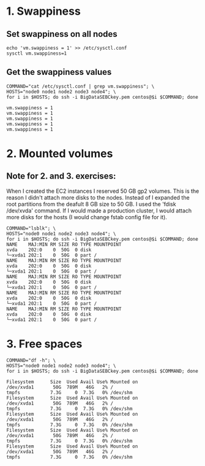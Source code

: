 # 1. Swappiness

## Set swappiness on all nodes
```
echo 'vm.swappiness = 1' >> /etc/sysctl.conf
sysctl vm.swappiness=1
```

## Get the swappiness values
```
COMMAND="cat /etc/sysctl.conf | grep vm.swappiness"; \
HOSTS="node0 node1 node2 node3 node4"; \
for i in $HOSTS; do ssh -i BigDataSEBCkey.pem centos@$i $COMMAND; done

vm.swappiness = 1
vm.swappiness = 1
vm.swappiness = 1
vm.swappiness = 1
vm.swappiness = 1
```

# 2. Mounted volumes
## Note for 2. and 3. exercises:
When I created the EC2 instances I reserved 50 GB gp2 volumes. This is the reason I didn't attach more disks to the nodes. Instead of I expanded the root partitions from the deafult 8 GB size to 50 GB. I used the 'fdisk /dev/xvda' command.
If I would made a production cluster, I would attach more disks for the hosts (I would change fstab config file for it).

```
COMMAND="lsblk"; \
HOSTS="node0 node1 node2 node3 node4"; \
for i in $HOSTS; do ssh -i BigDataSEBCkey.pem centos@$i $COMMAND; done
NAME    MAJ:MIN RM SIZE RO TYPE MOUNTPOINT
xvda    202:0    0  50G  0 disk
└─xvda1 202:1    0  50G  0 part /
NAME    MAJ:MIN RM SIZE RO TYPE MOUNTPOINT
xvda    202:0    0  50G  0 disk
└─xvda1 202:1    0  50G  0 part /
NAME    MAJ:MIN RM SIZE RO TYPE MOUNTPOINT
xvda    202:0    0  50G  0 disk
└─xvda1 202:1    0  50G  0 part /
NAME    MAJ:MIN RM SIZE RO TYPE MOUNTPOINT
xvda    202:0    0  50G  0 disk
└─xvda1 202:1    0  50G  0 part /
NAME    MAJ:MIN RM SIZE RO TYPE MOUNTPOINT
xvda    202:0    0  50G  0 disk
└─xvda1 202:1    0  50G  0 part /
```

# 3. Free spaces

```
COMMAND="df -h"; \
HOSTS="node0 node1 node2 node3 node4"; \
for i in $HOSTS; do ssh -i BigDataSEBCkey.pem centos@$i $COMMAND; done

Filesystem      Size  Used Avail Use% Mounted on
/dev/xvda1       50G  789M   46G   2% /
tmpfs           7.3G     0  7.3G   0% /dev/shm
Filesystem      Size  Used Avail Use% Mounted on
/dev/xvda1       50G  789M   46G   2% /
tmpfs           7.3G     0  7.3G   0% /dev/shm
Filesystem      Size  Used Avail Use% Mounted on
/dev/xvda1       50G  789M   46G   2% /
tmpfs           7.3G     0  7.3G   0% /dev/shm
Filesystem      Size  Used Avail Use% Mounted on
/dev/xvda1       50G  789M   46G   2% /
tmpfs           7.3G     0  7.3G   0% /dev/shm
Filesystem      Size  Used Avail Use% Mounted on
/dev/xvda1       50G  789M   46G   2% /
tmpfs           7.3G     0  7.3G   0% /dev/shm
```